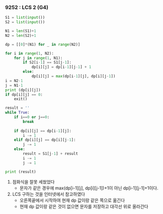 ### 9252 : LCS 2 (G4)

```python
S1 = list(input())
S2 = list(input())

N1 = len(S1)+1
N2 = len(S2)+1

dp = [[0]*(N1) for _ in range(N2)]

for i in range(1, N2):
    for j in range(1, N1):
        if S2[i-1] == S1[j-1]:
            dp[i][j] = dp[i-1][j-1] + 1
        else:
            dp[i][j] = max(dp[i-1][j], dp[i][j-1])
i = N2-1
j = N1-1
print (dp[i][j])
if dp[i][j] == 0:
    exit()

result = ''
while True:
    if i==0 or j==0:
        break
    
    if dp[i][j] == dp[i-1][j]:
        i -= 1
    elif dp[i][j] == dp[i][j-1]:
        j -= 1
    else:
        result = S1[j-1] + result
        i -= 1
        j -= 1

print (result)
```

1. 점화식을 잘못 세웠었다
   * 문자가 같은 경우에 max(dp[i-1][j], dp[i][j-1])+1이 아닌 dp[i-1][j-1]+1이다.
2. LCS 구하는 것을 인터넷에서 참고하였다
   * 오른쪽끝에서 시작하여 현재 dp 값이랑 같은 쪽으로 옮긴다
   * 현재 dp 값이랑 같은 것이 없으면 문자를 저장하고 대각선 위로 올라간다
